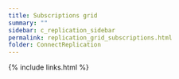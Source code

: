 ```yaml
---
title: Subscriptions grid
summary: ""
sidebar: c_replication_sidebar
permalink: replication_grid_subscriptions.html
folder: ConnectReplication
---
```





{% include links.html %}
